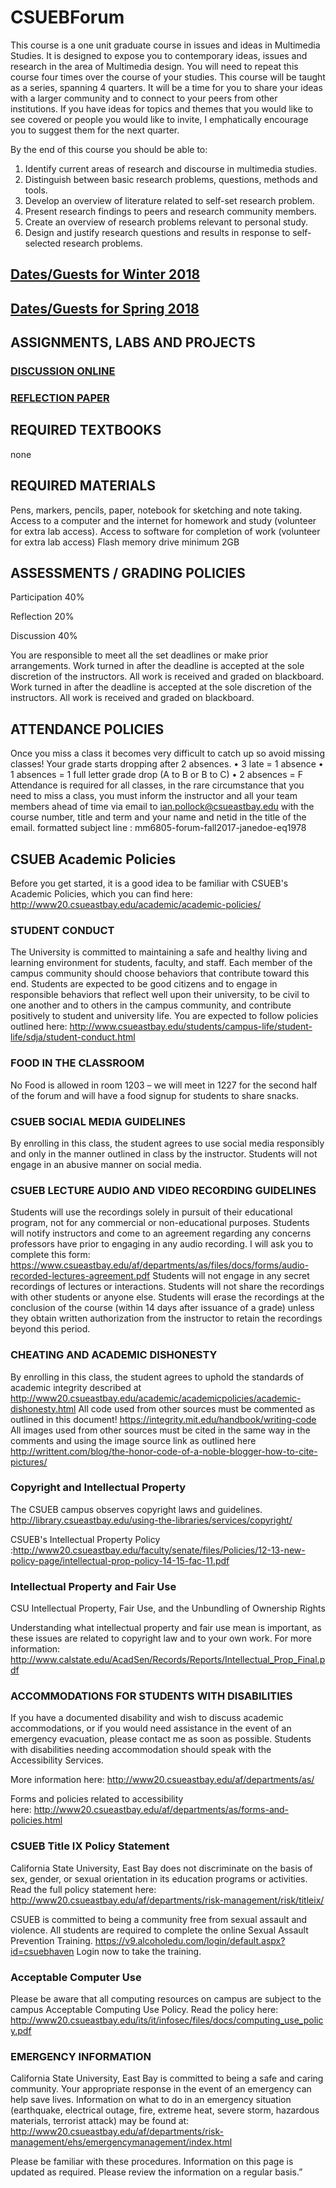 # CSUEBForum
This course is a one unit graduate course in issues and ideas in Multimedia Studies. It is designed to expose you to contemporary ideas, issues and research in the area of Multimedia design. You will need to repeat this course four times over the course of your studies.  This course will be taught as a series, spanning 4 quarters. It will be a time for you to share your ideas with a larger community and to connect to your peers from other institutions.  If you have ideas for topics and themes that you would like to see covered or people you would like to invite, I emphatically encourage you to suggest them for the next quarter.

By the end of this course you should be able to:

1.	Identify current areas of research and discourse in multimedia studies.
2.	Distinguish between basic research problems, questions, methods and tools.
3.	Develop an overview of literature related to self-set research problem.
4.	Present research findings to peers and research community members.
5.	Create an overview of research problems relevant to personal study.
6.	Design and justify research questions and results in response to self-selected research problems.


## [Dates/Guests for Winter 2018](winter2018.md)
## [Dates/Guests for Spring 2018](spring2018.md)
## ASSIGNMENTS, LABS AND PROJECTS
### [DISCUSSION ONLINE](onlinediscussion.md)
### [REFLECTION PAPER](reflectionpaper.md)

## REQUIRED TEXTBOOKS
none

## REQUIRED MATERIALS
Pens, markers, pencils, paper, notebook for sketching and note taking. Access to a computer and the internet for homework and study (volunteer for extra lab access). Access to software for completion of work (volunteer for extra lab access) Flash memory drive minimum 2GB

## ASSESSMENTS / GRADING POLICIES

Participation	40%

Reflection	20%

Discussion	40%

You are responsible to meet all the set deadlines or make prior arrangements. Work turned in after the deadline is accepted at the sole discretion of the instructors. All work is received and graded on blackboard.  
Work turned in after the deadline is accepted at the sole discretion of the instructors.
All work is received and graded on blackboard.

## ATTENDANCE POLICIES
Once you miss a class it becomes very difficult to catch up so avoid missing classes!
Your grade starts dropping after 2 absences.
•	3 late = 1 absence
•	1 absences = 1 full letter grade drop (A to B or B to C)
•	2 absences = F
Attendance is required for all classes, in the rare circumstance that you need to miss a class, you must inform the instructor and all your team members ahead of time via email to ian.pollock@csueastbay.edu with the course number, title and term and your name and netid in the title of the email.
formatted subject line : mm6805-forum-fall2017-janedoe-eq1978

## CSUEB Academic Policies
Before you get started, it is a good idea to be familiar with CSUEB's Academic Policies, which you can find here:  http://www20.csueastbay.edu/academic/academic-policies/

### STUDENT CONDUCT
The University is committed to maintaining a safe and healthy living and learning environment for students, faculty, and staff. Each member of the campus community should choose behaviors that contribute toward this end. Students are expected to be good citizens and to engage in responsible behaviors that reflect well upon their university, to be civil to one another and to others in the campus community, and contribute positively to student and university life.
You are expected to follow policies outlined here: http://www.csueastbay.edu/students/campus-life/student-life/sdja/student-conduct.html

### FOOD IN THE CLASSROOM
No Food is allowed in room 1203 – we will meet in 1227 for the second half of the forum and will have a food signup for students to share snacks.

### CSUEB SOCIAL MEDIA GUIDELINES
By enrolling in this class, the student agrees to use social media responsibly and only in the manner outlined in class by the instructor. Students will not engage in an abusive manner on social media.  

### CSUEB LECTURE AUDIO AND VIDEO RECORDING GUIDELINES
Students will use the recordings solely in pursuit of their educational program, not for any commercial or non-educational purposes. Students will notify instructors and come to an agreement regarding any concerns professors have prior to engaging in any audio recording.  I will ask you to complete this form: https://www.csueastbay.edu/af/departments/as/files/docs/forms/audio-recorded-lectures-agreement.pdf
Students will not engage in any secret recordings of lectures or interactions.
Students will not share the recordings with other students or anyone else.
Students will erase the recordings at the conclusion of the course (within 14 days after issuance of a grade) unless they obtain written authorization from the instructor to retain the recordings beyond this period.

### CHEATING AND ACADEMIC DISHONESTY
By enrolling in this class, the student agrees to uphold the standards of academic integrity described at http://www20.csueastbay.edu/academic/academicpolicies/academic-dishonesty.html
All code used from other sources must be commented as outlined in this document!
https://integrity.mit.edu/handbook/writing-code
All images used from other sources must be cited in the same way in the comments and using the image source link as outlined here http://writtent.com/blog/the-honor-code-of-a-noble-blogger-how-to-cite-pictures/

### Copyright and Intellectual Property
The CSUEB campus observes copyright laws and guidelines. http://library.csueastbay.edu/using-the-libraries/services/copyright/

CSUEB's Intellectual Property Policy :http://www20.csueastbay.edu/faculty/senate/files/Policies/12-13-new-policy-page/intellectual-prop-policy-14-15-fac-11.pdf

### Intellectual Property and Fair Use
CSU Intellectual Property, Fair Use, and the Unbundling of Ownership Rights

Understanding what intellectual property and fair use mean is important, as these issues are related to copyright law and to your own work. For more information: http://www.calstate.edu/AcadSen/Records/Reports/Intellectual_Prop_Final.pdf

### ACCOMMODATIONS FOR STUDENTS WITH DISABILITIES
If you have a documented disability and wish to discuss academic accommodations, or if you would need assistance in the event of an emergency evacuation, please contact me as soon as possible. Students with disabilities needing accommodation should speak with the Accessibility Services.

More information here: http://www20.csueastbay.edu/af/departments/as/

Forms and policies related to accessibility here: http://www20.csueastbay.edu/af/departments/as/forms-and-policies.html

### CSUEB Title IX Policy Statement
California State University, East Bay does not discriminate on the basis of sex, gender, or sexual orientation in its education programs or activities. Read the full policy statement here: http://www20.csueastbay.edu/af/departments/risk-management/risk/titleix/

CSUEB is committed to being a community free from sexual assault and violence. All students are required to complete the online Sexual Assault Prevention Training.  https://v9.alcoholedu.com/login/default.aspx?id=csuebhaven Login now to take the training.

### Acceptable Computer Use
Please be aware that all computing resources on campus are subject to the campus Acceptable Computing Use Policy. Read the policy here: http://www20.csueastbay.edu/its/it/infosec/files/docs/computing_use_policy.pdf

### EMERGENCY INFORMATION
California State University, East Bay is committed to being a safe and caring community. Your appropriate response in the event of an emergency can help save lives. Information on what to do in an emergency situation (earthquake, electrical outage, fire, extreme heat, severe storm, hazardous materials, terrorist attack) may be found at: http://www20.csueastbay.edu/af/departments/risk-management/ehs/emergencymanagement/index.html

Please be familiar with these procedures. Information on this page is updated as required. Please review the information on a regular basis.”
